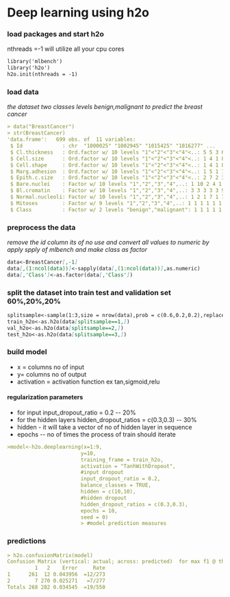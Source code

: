 # Deep learning using h2o
### load packages and start h2o
nthreads =-1 will utilize all your cpu cores
```markdown
library('mlbench')
library('h2o')
h2o.init(nthreads = -1)
```
### load data 
_the dataset two classes levels benign,malignant to predict the breast cancer_
```markdown
> data("BreastCancer")
> str(BreastCancer)
'data.frame':	699 obs. of  11 variables:
 $ Id             : chr  "1000025" "1002945" "1015425" "1016277" ...
 $ Cl.thickness   : Ord.factor w/ 10 levels "1"<"2"<"3"<"4"<..: 5 5 3 6 4 8 1 2 2 4 ...
 $ Cell.size      : Ord.factor w/ 10 levels "1"<"2"<"3"<"4"<..: 1 4 1 8 1 10 1 1 1 2 ...
 $ Cell.shape     : Ord.factor w/ 10 levels "1"<"2"<"3"<"4"<..: 1 4 1 8 1 10 1 2 1 1 ...
 $ Marg.adhesion  : Ord.factor w/ 10 levels "1"<"2"<"3"<"4"<..: 1 5 1 1 3 8 1 1 1 1 ...
 $ Epith.c.size   : Ord.factor w/ 10 levels "1"<"2"<"3"<"4"<..: 2 7 2 3 2 7 2 2 2 2 ...
 $ Bare.nuclei    : Factor w/ 10 levels "1","2","3","4",..: 1 10 2 4 1 10 10 1 1 1 ...
 $ Bl.cromatin    : Factor w/ 10 levels "1","2","3","4",..: 3 3 3 3 3 9 3 3 1 2 ...
 $ Normal.nucleoli: Factor w/ 10 levels "1","2","3","4",..: 1 2 1 7 1 7 1 1 1 1 ...
 $ Mitoses        : Factor w/ 9 levels "1","2","3","4",..: 1 1 1 1 1 1 1 1 5 1 ...
 $ Class          : Factor w/ 2 levels "benign","malignant": 1 1 1 1 1 2 1 1 1 1 ...
```
### preprocess the data
_remove the id column its of no use and convert all values to numeric by apply spply of mlbench and make class as factor_
```markdown
data<-BreastCancer[,-1]
data[,(1:ncol(data))]<-sapply(data[,(1:ncol(data))],as.numeric)
data[,'Class']<-as.factor(data[,'Class'])
```
### split the dataset into train test and validation set 60%,20%,20%
```markdown
splitsample<-sample(1:3,size = nrow(data),prob = c(0.6,0.2,0.2),replace = TRUE)
train_h2o<-as.h2o(data[splitsample==1,])
val_h2o<-as.h2o(data[splitsample==2,])
test_h2o<-as.h2o(data[splitsample==3,])
```
### build model
* x = columns no of input 
* y= columns no of output
* activation = activation function ex tan,sigmoid,relu 
#### regularization parameters
* for input input_dropout_ratio = 0.2 -- 20%
* for the hidden layers hidden_dropout_ratios = c(0.3,0.3) -- 30%
* hidden - it will take a vector of no of hidden layer in sequence
* epochs -- no of times the process of train should iterate
```markdown
>model<-h2o.deeplearning(x=1:9,
                        y=10,
                        training_frame = train_h2o,
                        activation = "TanhWithDropout",
                        #input dropout
                        input_dropout_ratio = 0.2,
                        balance_classes = TRUE,
                        hidden = c(10,10),
                        #hidden dropout
                        hidden_dropout_ratios = c(0.3,0.3),
                        epochs = 10,
                        seed = 0)
                        > #model prediction measures                     
```
### predictions
```markdown
> h2o.confusionMatrix(model)
Confusion Matrix (vertical: actual; across: predicted)  for max f1 @ threshold = 0.138356237602112:
         1   2    Error     Rate
1      261  12 0.043956  =12/273
2        7 270 0.025271   =7/277
Totals 268 282 0.034545  =19/550
```

